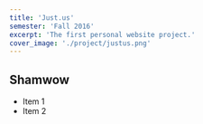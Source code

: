 ```yaml
---
title: 'Just.us'
semester: 'Fall 2016'
excerpt: 'The first personal website project.'
cover_image: './project/justus.png'
---
```

## Shamwow

* Item 1
* Item 2